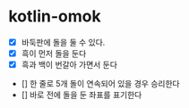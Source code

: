 # kotlin-omok
- [x] 바둑판에 돌을 둘 수 있다.
- [x] 흑이 먼저 돌을 둔다
- [x] 흑과 백이 번갈아 가면서 둔다
- [] 한 줄로 5개 돌이 연속되어 있을 경우 승리한다 
- [] 바로 전에 돌을 둔 좌표를 표기한다
